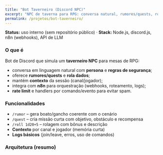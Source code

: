 ```yaml
---
title: "Bot Taverneiro (Discord NPC)"
excerpt: "NPC de taverna para RPG: conversa natural, rumores/quests, rolagem de dados, contexto e integração n8n/LLM."
permalink: /projetos/bot-taverneiro/
---
```


**Status:** uso interno (sem repositório público) · **Stack:** Node.js, discord.js, n8n (webhooks), API de LLM

### O que é
Bot de Discord que simula um **taverneiro NPC** para mesas de RPG:
- conversa em linguagem natural com **persona** e **regras de segurança**;
- oferece **rumores/quests** e **rola dados**;
- mantém **contexto** da sessão (canal/jogador);
- integra com **n8n** para orquestração (webhooks, roteamento, logs);
- **rate limit** e handlers por comando/evento para evitar spam.

### Funcionalidades
- `/rumor` – gera boato/gancho coerente com o cenário
- `/quest` – cria missão curta com objetivo, obstáculo e recompensa
- `/roll 1d20+5` – rolagem com bônus e descrição
- **Contexto** por canal e jogador (memória curta)
- **Logs básicos** (join/leave, erros, uso de comandos)

### Arquitetura (resumo)
